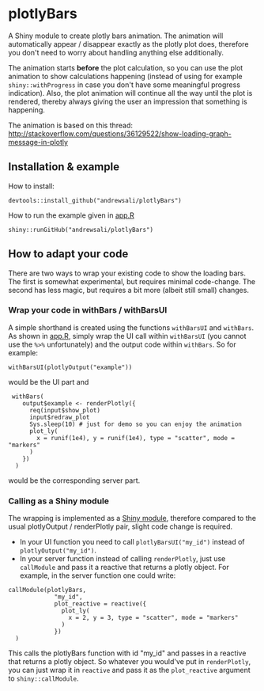 # plotlyBars

A Shiny module to create plotly bars animation. The animation will automatically appear / disappear exactly as the plotly plot does,
therefore you don't need to worry about handling anything else additionally.

The animation starts __before__ the plot calculation, so you can use the plot animation to show calculations happening (instead of using for example `shiny::withProgress` in case you don't have some meaningful progress indication). Also, the plot animation will continue all the way until the plot is rendered, thereby always giving the user an impression that something is happening.

The animation is based on this thread: http://stackoverflow.com/questions/36129522/show-loading-graph-message-in-plotly

## Installation & example

How to install: 

`
devtools::install_github("andrewsali/plotlyBars")
`

How to run the example given in [app.R](app.R)

`
shiny::runGitHub("andrewsali/plotlyBars")
`
## How to adapt your code

There are two ways to wrap your existing code to show the loading bars. The first is somewhat experimental, but requires minimal code-change. The second has less magic, but requires a bit more (albeit still small) changes.

### Wrap your code in withBars / withBarsUI

A simple shorthand is created using the functions `withBarsUI` and `withBars`. As shown in [app.R](app.R), simply wrap the UI call within `withBarsUI` (you cannot use the `%>%` unfortunately) and the output code within `withBars`. So for example:

```
withBarsUI(plotlyOutput("example"))
```

 would be the UI part and 
 
```
 withBars(
    output$example <- renderPlotly({
      req(input$show_plot)
      input$redraw_plot
      Sys.sleep(10) # just for demo so you can enjoy the animation
      plot_ly(
        x = runif(1e4), y = runif(1e4), type = "scatter", mode = "markers"
      )
    })
  )
```

would be the corresponding server part.

### Calling as a Shiny module

The wrapping is implemented as a [Shiny module](https://shiny.rstudio.com/articles/modules.html), therefore compared to the usual plotlyOutput / renderPlotly pair, slight code change is required. 

* In your UI function you need to call `plotlyBarsUI("my_id")` instead of `plotlyOutput("my_id")`.
* In your server function instead of calling `renderPlotly`, just use `callModule` and pass it a reactive that returns a plotly object. For example, in the server function one could write:

```
callModule(plotlyBars,
             "my_id",
             plot_reactive = reactive({
               plot_ly(
                 x = 2, y = 3, type = "scatter", mode = "markers"
               )
             })
  )
```
  
  This calls the plotlyBars function with id "my_id" and passes in a reactive that returns a plotly object. So whatever you would've put in `renderPlotly`, you can just wrap it in `reactive` and pass it as the `plot_reactive` argument to `shiny::callModule`.
